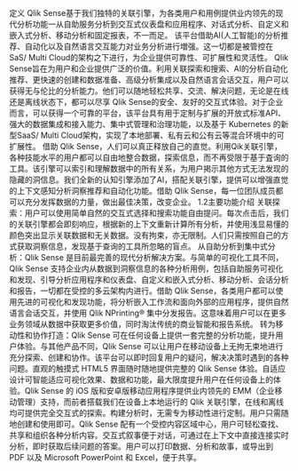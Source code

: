 定义
Qlik Sense基于我们独特的关联引擎，为各类用户和用例提供业内领先的现代分析功能一从自助服务分析到交互式仪表盘和应用程序、对话式分析、自定义和嵌入式分析、移动分析和固定报表，不一而足。
该平台借助AI(人工智能)的分析推荐、自动化以及自然语言交互能力对业务分析进行増强。这一切都是被管控在SaS/ Multi Cloud的架构之下进行，为企业提供可靠性、可扩展性和灵活性。
 Qlik Sense旨在为用户和企业提供广泛的价值。利用关联探索和搜索、AI的分析自动化推荐、更快速的创建和数据准备、高级分析集成以及自然语言会话交互，用户可以获得无与伦比的分析能力。他们可以随地轻松共享、交流、解决问题，无论是在线还是离线状态下，都可以尽享 Qlik Sense的安全、友好的交互式体验。对于企业而言，可以获得一个可靠的平台，该平台具有用于定制与扩展的开放式标准API、强大的数据集成和接入能力、集中式管理和治理功能，以及基于 Kubernetes 的新型SaaS/ Multi Cloud架构，实现了本地部署、私有云和公有云等混合环境中的可扩展性。
借助 Qlik Sense，人们可以真正释放自己的直觉。利用Qik关联引擎，各种技能水平的用户都可以自由地整合数据，探索信息，而不再受限于基于査询的工具。该引擎可以索引和理解数据中的所有关系，为用户掲示其他方式无法发现的隐藏的洞信息。我们全新的认知引擎添加了AI，搭配关联引擎，提供可以增强直觉的上下文感知分析洞察推荐和自动化功能。借助 Qlik Sense，每一位团队成员都可以充分发挥数据的力量，做出最佳决策，改变企业。
1.2主要功能介绍
关联探索：用户可以使用简单自然的交互式选择和搜索功能自由提问。每次点击后，我们的关联引擎都会即刻响应，根据新的上下文重新计算所有分析，并使用浅显易懂的颜色突出显示关联数据和无关数据。没有拘束，亦无限制。人们只需按照自己的方式获取洞察信息，发现基于查询的工具所忽略的盲点。
从自助分析到集中式分析：Qlik Sense 是目前最完善的现代分析解决方案。与简单的可视化工具不同，Qlik Sense 支持企业内从数据到洞察信息的各种分析用例，包括自助服务可视化和发现、引导分析应用程序和仪表盘、自定义和嵌入式分析、移动分析、会话分析和报告，一切都在受控的多云架构内进行。借助 Qlik Sense，各类用户都可以使用先进的可视化和发现功能，将分析嵌入工作流和面向外部的应用程序，提供自然语言会话交互，并使用 Qlik NPrinting® 集中分发报告。这意味着用户可以在更多业务领域从数据中获取更多价值，同时淘汰传统的商业智能和报告系统。
转为移动性和协作打造：Qlik Sense 可在任何设备上提供一套完整的分析功能，提升用户体验。与其他产品不同，Qlik Sense 可以让用户在移动设备上无拘无束地进行充分探索、创建和协作。该平台可以即时回复用户的疑问，解决决策时遇到的各种问题。直观的触摸式 HTML5 界面随时随地提供完整的 Qlik Sense 体验。自适应设计可智能适应可视化效果、数据和功能，最大限度提升用户在任何设备上的体验。Qlik Sense 的 iOS 版和安卓版移动应用程序提供业内领先的 EMM（企业移动管理）支持，而前者搭载我们在设备上本地运行的 Qlik 关联引擎，在线和离线均可提供完全交互式的探索。构建分析时，无需专为移动性进行定制。用户只需随地创建和使用即可。Qlik Sense 配有一个受控内容区域中心，用户可轻松查找、共享和组织各种分析内容。交互式叙事便于对话，可通过在上下文中直接连接实时分析，即时获取后续问题的答案。用户可以打印数据、分析和故事，或导出到 PDF 以及 Microsoft PowerPoint 和 Excel，便于共享。
